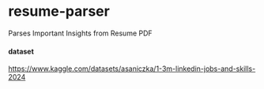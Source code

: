 # resume-parser
Parses Important Insights from Resume PDF

#### dataset
https://www.kaggle.com/datasets/asaniczka/1-3m-linkedin-jobs-and-skills-2024